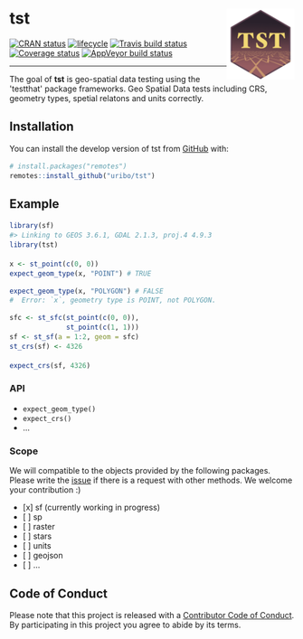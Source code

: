 
<!-- README.md is generated from README.Rmd. Please edit that file -->
tst <img src="man/figures/logo.png" align="right" width="120px" />
==================================================================

[![CRAN status](https://www.r-pkg.org/badges/version/tst)](https://cran.r-project.org/package=tst) [![lifecycle](https://img.shields.io/badge/lifecycle-experimental-orange.svg)](https://www.tidyverse.org/lifecycle/#experimental) [![Travis build status](https://travis-ci.org/uribo/tst.svg?branch=master)](https://travis-ci.org/uribo/tst) [![Coverage status](https://codecov.io/gh/uribo/tst/branch/master/graph/badge.svg)](https://codecov.io/github/uribo/tst?branch=master) [![AppVeyor build status](https://ci.appveyor.com/api/projects/status/github/uribo/tst?branch=master&svg=true)](https://ci.appveyor.com/project/uribo/tst)

------------------------------------------------------------------------

The goal of **tst** is geo-spatial data testing using the 'testthat' package frameworks. Geo Spatial Data tests including CRS, geometry types, spetial relatons and units correctly.

Installation
------------

You can install the develop version of tst from [GitHub](https://github.com) with:

``` r
# install.packages("remotes")
remotes::install_github("uribo/tst")
```

Example
-------

``` r
library(sf)
#> Linking to GEOS 3.6.1, GDAL 2.1.3, proj.4 4.9.3
library(tst)

x <- st_point(c(0, 0))
expect_geom_type(x, "POINT") # TRUE
```

``` r
expect_geom_type(x, "POLYGON") # FALSE
#  Error: `x`, geometry type is POINT, not POLYGON. 
```

``` r
sfc <- st_sfc(st_point(c(0, 0)),
              st_point(c(1, 1)))
sf <- st_sf(a = 1:2, geom = sfc)
st_crs(sf) <- 4326

expect_crs(sf, 4326)
```

### API

-   `expect_geom_type()`
-   `expect_crs()`
-   ...

### Scope

We will compatible to the objects provided by the following packages. Please write the [issue](https://github.com/uribo/tst/issues/new) if there is a request with other methods. We welcome your contribution :)

-   \[x\] sf (currently working in progress)
-   \[ \] sp
-   \[ \] raster
-   \[ \] stars
-   \[ \] units
-   \[ \] geojson
-   \[ \] ...

Code of Conduct
---------------

Please note that this project is released with a [Contributor Code of Conduct](.github/CODE_OF_CONDUCT.md). By participating in this project you agree to abide by its terms.
